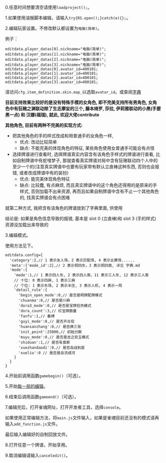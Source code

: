 0.任意时间想要清空请使用`loadproject();`。

1.如果使用油猴脚本编辑，请输入`try{RS.open();}catch(e){};`。

2.编辑玩家设置。不修改默认都设置为`电脑(简单)`。

例子：

```
editdata.player_datas[0].nickname="电脑(简单)";
editdata.player_datas[1].nickname="电脑(简单)";
editdata.player_datas[2].nickname="电脑(简单)";
editdata.player_datas[3].nickname="电脑(简单)";
editdata.player_datas[0].avatar_id=400101;
editdata.player_datas[1].avatar_id=400101;
editdata.player_datas[2].avatar_id=400101;
editdata.player_datas[3].avatar_id=400101;
```

请访问`cfg.item_definition.skin.map_`以选取`avatar_id`。或查阅[字典](./字典.md)

**目前支持效果比较好的是没有特殊手模的女角色, 即不完美支持所有男角色, 女角色中有狂赌之渊联动除了生志摩妄的三个, 藤本绮罗, 莎拉, 伊莉雅联动的小黑(手要黑一点) 和 汉娜(福瑞), 就此, 欢迎大佬contribute**

**其他角色, 目前有两种不完美的实现方式:**

- 把其他角色的手的样式改成和用普通手的女角色一样, 
  - 优点: 改动比较简单
  - 缺点: 不能完美的体现角色的特征, 某些角色使用女普通手可能会有点怪
- 选择牌谱进行查看时, 选择牌谱真实内容含有该角色手样式的牌谱进行查看, 比如自制牌谱中有蛇喰梦子, 那就查看真实牌谱对局中含有狂赌联动四个人中的至少一个的(注意真实牌谱中也要有玩家带有默认立直棒这种东西, 否则也会报错, 或者改成牌谱中有的装扮)
  - 优点: 能完美体现角色特征
  - 缺点: 比较蠢, 有点麻烦, 而且真实牌谱中的这个角色还得用的是原来的手样式, 否则加载不出来资源, 再而且如果自制牌谱中含有不止一个其他角色的, 找真实牌谱会有点困难

就第二种方式, 我把含有该角色的牌谱放到了字典里面, 供使用

结论是: 如果是角色信息导致的报错, 基本是 slot 0 (立直棒)和 slot 3 (手的样式) 资源没加载出来导致的 

3.编辑模式。

使用方法见下。

```
editdata.config={
  'category':2,// 1 表示友人场，2 表示匹配场, 4 表示比赛场......
  'meta':{'mode_id':2},// 2 表示铜四东，3 表示铜四南, 详见 字典.md
  'mode':{
    'mode':1,// 1 表示四人东, 2 表示四人南，11 表示三人东, 12 表示三人南
    // 十位: 0 表示四麻, 1 表示三麻
    // 个位: 1 表示东场, 2 表示半庄, 3 表示人机, 4 表示一局
    'detail_rule':{
      'begin_open_mode':0,// 是否是明牌配牌模式
      'chuanma':0,// 是否是川麻
      'dora3_mode':0,// 是否是宝牌狂热模式
      'dora_count':3,// 红宝牌数量
      'fanfu':1,// 番缚
      'guyi_mode':0,// 是否开古役
      'huansanzhang':0,// 是否换三张
      'init_point':25000,// 初始分数
      'muyu_mode':0,// 是否是龙之目玉模式
      'shiduan':1,// 是否有食断
      'xuezhandaodi':0,// 是否血战到底
      'xueliu':0 // 是否是血流成河
    }
  }
}
```

4.开始前调用函数`gamebegin()`（可选）。

5.开始[每一局的编辑](./编辑每一局的方法.md)。

6.结束后调用函数`gameend()`（可选）。

7.编辑完后，打开雀魂网址，打开开发者工具，选择`console`。

如果使用正常编辑方法，将`main.js`文件输入，如果是雀魂目前还没有的模式请再输入`add_function.js`文件。

最后输入编辑好的自制回放文件。

8.打开任意一个牌谱，开始享用。

9.取消编辑请输入`canceledit()`。
